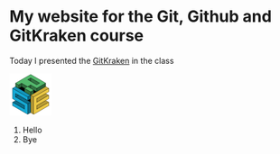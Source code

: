 # My website for the Git, Github and GitKraken course

Today I presented the [GitKraken](https://srse-git-github-zero2hero.netlify.app/02-websites-with-github-pages/01-markdown-intro/) in the class

![](https://raw.githubusercontent.com/RSE-Sheffield/RSE-Sheffield.github.io/master/assets/images/logo/rse-logoonly-stroke-small.png)

1. Hello
2. Bye